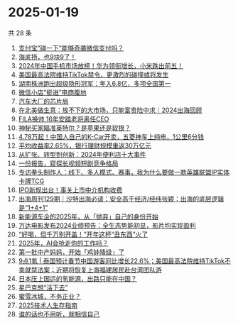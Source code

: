 # 2025-01-19

共 28 条

<!-- BEGIN 36KR -->
<!-- 最后更新时间 2025-01-19 09:12:13 +0800 -->
1. [支付宝“碰一下”能够奇袭微信支付吗？](https://36kr.com/p/3115349943553544)
1. [海底捞，也9块9了！](https://36kr.com/p/3126811223513093)
1. [2024年中国手机市场放榜！华为领衔增长，小米跌出前五！](https://36kr.com/p/3127018172743433)
1. [美国最高法院维持TikTok禁令，更激烈的碰撞或将发生](https://36kr.com/p/3127432198946311)
1. [湖南株洲跑出超级隐形冠军：年入6.8亿，多项全国第一](https://36kr.com/p/3126811507693570)
1. [微信小店“挺进”电商腹地](https://36kr.com/p/3126912261036288)
1. [汽车大厂的芯片局](https://36kr.com/p/3127592631638280)
1. [在北美做生意：放不下的大市场，只能富贵险中求｜2024出海回顾](https://36kr.com/p/3127610975426823)
1. [FILA换帅 16年安踏老将离任CEO](https://36kr.com/p/3126906609899523)
1. [神秘买家瞄准英特尔？是苹果还是软银？](https://36kr.com/p/3127574598024708)
1. [4.78万起！中国人自己的K-Car开卖，五菱神车上纯电，1公里6分钱](https://36kr.com/p/3126808349382663)
1. [平均收益率2.65%，银行理财规模重返30万亿元](https://36kr.com/p/3126886893476097)
1. [从扩张、转型到创新：2024年便利店十大事件](https://36kr.com/p/3127637211420677)
1. [一份报告，窥探长视频短剧竞争格局](https://36kr.com/p/3126890462435592)
1. [专访拳头制作人：线下、多人模式、赛事，我为什么要做一款英雄联盟IP实体卡牌TCG](https://36kr.com/p/3126864521041924)
1. [IPO新规出台！事关上市中介机构收费](https://36kr.com/p/3126817760198151)
1. [出海周刊129期｜沙特出海必读：安全高于经济/经纬张颖：出海的底层逻辑是“1+4+1”](https://36kr.com/p/3126589632387076)
1. [新能源车企的2025年，从「抛弃」自己的身份开始](https://36kr.com/p/3126927727695881)
1. [万达电影发布2024业绩预告：全生态势能初显，影片均实现盈利](https://36kr.com/p/3128360555763721)
1. [“好喝，但千万别开盖！”开年这杯“丑东西”火了](https://36kr.com/p/3127571677026310)
1. [2025年，AI会抢走你的工作吗？](https://36kr.com/p/3108595036966659)
1. [第一批中产妈妈，开始「鸡娃降级」了](https://36kr.com/p/3127547934644230)
1. [9点1氪 | 泰国预计春节中国游客同比增长22.6%；美国最高法院维持TikTok不卖就禁法案；近期将恢复上海福建居民赴台湾团队游](https://36kr.com/p/3127034115577864)
1. [日本压上国运的氢能源，出路只能在中国？](https://36kr.com/p/3126771439606025)
1. [星巴克想“活下去”](https://36kr.com/p/3126761862519046)
1. [蜜雪冰城，不务正业？](https://36kr.com/p/3127005671889155)
1. [2025技术人生存指南](https://36kr.com/p/3105259345612551)
1. [谁的话也不用听，就相信自己](https://36kr.com/p/3126771702782208)
<!-- END 36KR -->